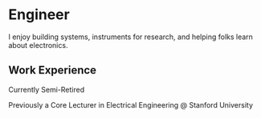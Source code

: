 # Engineer

I enjoy building systems, instruments for research, and helping folks learn about electronics.

## Work Experience

Currently Semi-Retired

Previously a Core Lecturer in Electrical Engineering @ Stanford University
